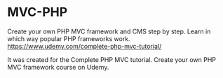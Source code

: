 # MVC-PHP
Create your own PHP MVC framework and CMS step by step. Learn in which way popular PHP frameworks work. https://www.udemy.com/complete-php-mvc-tutorial/

It was created for the Complete PHP MVC tutorial. Create your own PHP MVC framework course on Udemy.
